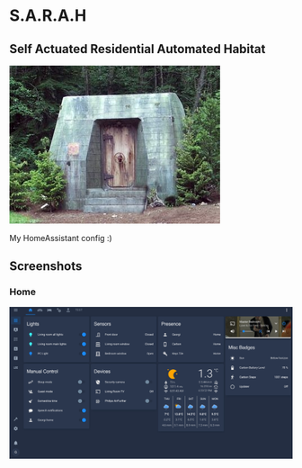 # S.A.R.A.H

## Self Actuated Residential Automated Habitat

![](https://raw.githubusercontent.com/GeorgeSG/sarah/master/assets/eureka.sarah.jpg?token=AATF36I7PSUEJLNAJTSDYQS6NKHGQ)

My HomeAssistant config :)

## Screenshots

### Home

![](https://raw.githubusercontent.com/GeorgeSG/sarah/master/assets/screenshot-home.png?token=AATF36IYG46IYWH5DZI66SS6NKI5C)
